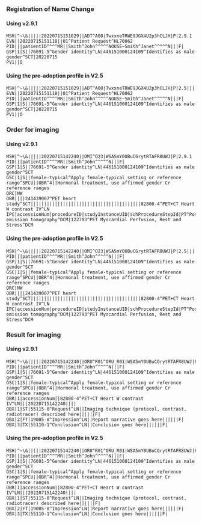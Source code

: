 <!-- Updates based on Jira tickets 
Date             Jira ticket        Updated by                   Comment
2023-08-01      OTHER-2454          Rob M                        Used this ticket to update per changes in RM updates to SCT and SPCU value sets
2023-08-02      none                Rob M                        Fixed incorrect SPCU code system name

-->

### Registration of Name Change 
#### Using v2.9.1  
```
MSH|^~\&|||||20220715151029||ADT^A08|TwxxneTRWE9JGX4U2p3hCLJH|P|2.9.1
EVN||20220715151118||01^Patient Request^HL70062
PID|||patientID^^^^MR||Smith^John^^^^^NOUSE~Smith^Janet^^^^^N|||F|
GSP|1|S||76691-5^Gender identity^LN|446151000124109^Identifies as male gender^SCT|20220715
PV1||O
```
#### Using the pre-adoption profile in V2.5
```
MSH|^~\&|||||20220715151029||ADT^A08|TwxxneTRWE9JGX4U2p3hCLJH|P|2.5|||||||||GenderHarmony^^2.16.840.1.113883.9.282^ISO
EVN||20220715151118||01^Patient Request^HL70062
PID|||patientID^^^^MR||Smith^John^^^^^NOUSE~Smith^Janet^^^^^N|||F|
GSP|1|S||76691-5^Gender identity^LN|446151000124109^Identifies as male gender^SCT|20220715
PV1||O
```
### Order for imaging
#### Using v2.9.1
```
MSH|^~\&|||||20220715142240||OMI^O23|WSA5mY0UBuCGrytRTAFR8UWJ|P|2.9.1
PID|||patientID^^^^MR||Smith^John^^^^^N|||F|
GSP|1|S||76691-5^Gender identity^LN|446151000124109^Identifies as male gender^SCT
GSC|1|S||female-typical^Apply female-typical setting or reference range^SPCU||OBR^4||Hormonal treatment, use affirmed gender Cr reference ranges
ORC|NW
OBR||||241439007^PET heart study^SCT|||||||||||||||||||||||||||||||||||||||||82800-4^PET+CT Heart W contrast IV^LN
IPC|accessionNum|procedureID|studyInstanceUID|schProcedureStepId|PT^Positron emission tomography^DCM|122793^PET Myocardial Perfusion, Rest and Stress^DCM
```
#### Using the pre-adoption profile in V2.5
```
MSH|^~\&|||||20220715142240||OMI^O23|WSA5mY0UBuCGrytRTAFR8UWJ|P|2.5|||||||||GenderHarmony^^2.16.840.1.113883.9.282^ISO
PID|||patientID^^^^MR||Smith^John^^^^^N|||F|
GSP|1|S||76691-5^Gender identity^LN|446151000124109^Identifies as male gender^SCT
GSC|1|S||female-typical^Apply female-typical setting or reference range^SPCU||OBR^4||Hormonal treatment, use affirmed gender Cr reference ranges
ORC|NW
OBR||||241439007^PET heart study^SCT|||||||||||||||||||||||||||||||||||||||||82800-4^PET+CT Heart W contrast IV^LN
IPC|accessionNum|procedureID|studyInstanceUID|schProcedureStepId|PT^Positron emission tomography^DCM|122793^PET Myocardial Perfusion, Rest and Stress^DCM
```
### Result for imaging 
#### Using v2.9.1
```
MSH|^~\&|||||20220715142240||ORU^R01^ORU_R01|WSA5mY0UBuCGrytRTAFR8UWJ|P|2.9.1|
PID|||patientID^^^^MR||Smith^John^^^^^N|||F|
GSP|1|S||76691-5^Gender identity^LN|446151000124109^Identifies as male gender^SCT
GSC|1|S||female-typical^Apply female-typical setting or reference range^SPCU||OBR^4||Hormonal treatment, use affirmed gender Cr reference ranges
OBR|1|accessionNum||82800-4^PET+CT Heart W contrast IV^LN|||20220715142240||||
OBX|1|ST|55115-0^Request^LN||Imaging technique (protocol, contrast, radiotracer) described here||||||F|
OBX|2|FT|19005-8^Impression^LN||Report narrative goes here||||||F|
OBX|3|TX|55110-1^Conclusion^LN||Conclusion goes here||||||F|
```
#### Using the pre-adoption profile in V2.5
```
MSH|^~\&|||||20220715142240||ORU^R01^ORU_R01|WSA5mY0UBuCGrytRTAFR8UWJ|P|2.5|||||||||GenderHarmony^^2.16.840.1.113883.9.282^ISO
PID|||patientID^^^^MR||Smith^John^^^^^N|||F|
GSP|1|S||76691-5^Gender identity^LN|446151000124109^Identifies as male gender^SCT
GSC|1|S||female-typical^Apply female-typical setting or reference range^SPCU||OBR^4||Hormonal treatment, use affirmed gender Cr reference ranges
OBR|1|accessionNum||82800-4^PET+CT Heart W contrast IV^LN|||20220715142240||||
OBX|1|ST|55115-0^Request^LN||Imaging technique (protocol, contrast, radiotracer) described here||||||F|
OBX|2|FT|19005-8^Impression^LN||Report narrative goes here||||||F|
OBX|3|TX|55110-1^Conclusion^LN||Conclusion goes here||||||F|
```
 
	


